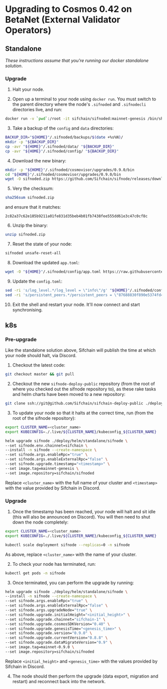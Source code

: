 # Upgrading to Cosmos 0.42 on BetaNet (External Validator Operators)

## Standalone

_These instructions assume that you're running our docker standalone solution_.

### Upgrade

1. Halt your node.

2. Open up a terminal to your node using `docker run`. You must switch to the parent directory where the node's `.sifnoded` and `.sifnodecli` directories live, and run:

```bash
docker run -v `pwd`:/root -it sifchain/sifnoded:mainnet-genesis /bin/sh
```

3. Take a backup of the `config` and `data` directories:

```bash
BACKUP_DIR="${HOME}"/.sifnoded/backups/$(date +%s%N)/
mkdir -p "${BACKUP_DIR}"
cp -avr "${HOME}"/.sifnoded/data/ "${BACKUP_DIR}"
cp -avr "${HOME}"/.sifnoded/config/ "${BACKUP_DIR}"
```

4. Download the new binary:

```bash
mkdir -p "${HOME}"/.sifnoded/cosmovisor/upgrades/0.9.0/bin
cd "${HOME}"/.sifnoded/cosmovisor/upgrades/0.9.0/bin
wget -O sifnoded.zip https://github.com/Sifchain/sifnode/releases/download/mainnet-0.9.0/sifnoded-mainnet-0.9.0-linux-amd64.zip
```

5. Very the checksum:

```bash
sha256sum sifnoded.zip
```

and ensure that it matches:

```
2c82a37c62e185b9211a01fe831d35beb4b01fb7438fee555dd61e3c47c0cf8c
```

6. Unzip the binary:

```bash
unzip sifnoded.zip
```

7. Reset the state of your node:

```bash
sifnoded unsafe-reset-all
```

8. Download the updated `app.toml`:

```bash
wget -O "${HOME}"/.sifnoded/config/app.toml https://raw.githubusercontent.com/Sifchain/networks/master/config/sifchain-1/app.toml
```

9. Update the `config.toml`:

```bash
sed -ri 's/log_level.*/log_level = \"info\"/g' "${HOME}"/.sifnoded/config/config.toml
sed -ri 's/persistent_peers.*/persistent_peers = \"87688830f890e5374fd4638942397a65d05f703b@13.213.156.252:26656\"/g' "${HOME}"/.sifnoded/config/config.toml
```

10. Exit the shell and restart your node. It'll now connect and start synchronising.

## k8s

### Pre-upgrade

Like the standalone solution above, Sifchain will publish the time at which your node should halt, via Discord. 

1. Checkout the latest code:

```bash
git checkout master && git pull
```

2. Checkout the new `sifnode-deploy-public` repository (from the root of where you checked out the sifnode repository to), as these rake tasks and helm charts have been moved to a new repository:

```bash
git clone ssh://git@github.com/Sifchain/sifchain-deploy-public ./deploy
```

3. To update your node so that it halts at the correct time, run (from the root of the sifnode repository):

```bash
export CLUSTER_NAME=<cluster_name>
export KUBECONFIG=./.live/${CLUSTER_NAME}/kubeconfig_${CLUSTER_NAME}

helm upgrade sifnode ./deploy/helm/standalone/sifnode \
--set sifnode.env.chainnet=sifchain \
--install -n sifnode --create-namespace \
--set sifnode.args.enableRpc="true" \
--set sifnode.args.enableExternalRpc="false" \
--set sifnode.upgrade.timestamp="<timestamp>" \
--set image.tag=mainnet-genesis \
--set image.repository=sifchain/sifnoded
```

Replace `<cluster_name>` with the full name of your cluster and `<timestamp>` with the value provided by Sifchain in Discord.

### Upgrade

1. Once the timestamp has been reached, your node will halt and sit idle (this will also be announced on Discord). You will then need to shut down the node completely:

```bash
export CLUSTER_NAME=<cluster_name>
export KUBECONFIG=./.live/${CLUSTER_NAME}/kubeconfig_${CLUSTER_NAME}

kubectl scale deployment sifnode --replicas=0 -n sifnode
```

As above, replace `<cluster_name>` with the name of your cluster.

2. To check your node has terminated, run:

```bash
kubectl get pods -n sifnode
```

3. Once terminated, you can perform the upgrade by running:

```bash
helm upgrade sifnode ./deploy/helm/standalone/sifnode \
--install -n sifnode --create-namespace \
--set sifnode.args.enableRpc="true" \
--set sifnode.args.enableExternalRpc="false" \
--set sifnode.args.upgradeNode="true" \
--set sifnode.upgrade.initialHeight="<initial_height>" \
--set sifnode.upgrade.chainnet="sifchain-1" \
--set sifnode.upgrade.cosmosSDKVersion="0.40" \
--set sifnode.upgrade.genesisTime="<genesis_time>" \
--set sifnode.upgrade.version="0.9.0" \
--set sifnode.upgrade.currentVersion="0.8.8" \
--set sifnode.upgrade.dataMigrateVersion="0.9" \
--set image.tag=mainnet-0.9.0 \
--set image.repository=sifchain/sifnoded
```

Replace `<initial_height>` and `<genesis_time>` with the values provided by Sifchain in Discord.

4. The node should then perform the upgrade (data export, migration and restart) and reconnect back into the network.
